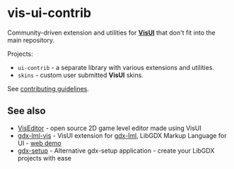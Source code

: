 # vis-ui-contrib

Community-driven extension and utilities for [**VisUI**](https://github.com/kotcrab/vis-editor/wiki/VisUI) that don't fit into the main repository.

Projects:
* `ui-contrib` - a separate library with various extensions and utilities.
* `skins` - custom user submitted **VisUI** skins.

See [contributing guidelines](https://github.com/kotcrab/vis-ui-contrib/blob/master/CONTRIBUTING.md).

## See also
* [VisEditor](http://vis.kotcrab.com/) - open source 2D game level editor made using VisUI
* [gdx-lml-vis](https://github.com/czyzby/gdx-lml/tree/master/lml-vis) - VisUI extension for [gdx-lml](https://github.com/czyzby/gdx-lml/tree/master/lml), LibGDX Markup Language for UI - [web demo](http://czyzby.github.io/gdx-lml/lml-vis/)
* [gdx-setup](https://github.com/czyzby/gdx-setup) - Alternative gdx-setup application - create your LibGDX projects with ease 
